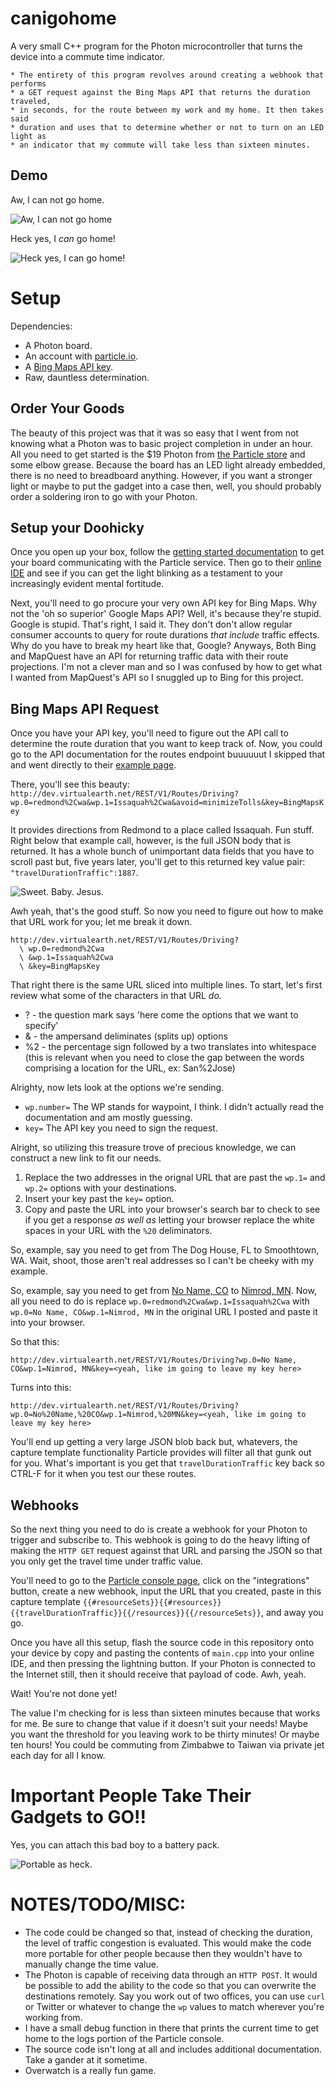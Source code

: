 # canigohome

A very small C++ program for the Photon microcontroller that turns the device into a commute time indicator.

```
* The entirety of this program revolves around creating a webhook that performs
* a GET request against the Bing Maps API that returns the duration traveled,
* in seconds, for the route between my work and my home. It then takes said
* duration and uses that to determine whether or not to turn on an LED light as
* an indicator that my commute will take less than sixteen minutes.
```
## Demo

Aw, I can not go home.

![Aw, I can not go home](https://i.imgur.com/LhgBpcOm.jpg)

Heck yes, I *can* go home!

![Heck yes, I *can* go home!](https://i.imgur.com/n8wxruPm.jpg)

# Setup

Dependencies:

* A Photon board.
* An account with [particle.io](https://particle.io).
* A [Bing Maps API key](https://msdn.microsoft.com/en-us/library/ff428642.aspx).
* Raw, dauntless determination.

## Order Your Goods

The beauty of this project was that it was so easy that I went from not knowing what a Photon was to basic project completion in under an hour. All you need to get started is the $19 Photon from [the Particle store](https://store.particle.io/) and some elbow grease. Because the board has an LED light already embedded, there is no need to breadboard anything. However, if you want a stronger light or maybe to put the gadget into a case then, well, you should probably order a soldering iron to go with your Photon.

## Setup your Doohicky

Once you open up your box, follow the [getting started documentation](https://docs.particle.io/guide/getting-started/start/photon/) to get your board communicating with the Particle service. Then go to their [online IDE](https://build.particle.io/build) and see if you can get the light blinking as a testament to your increasingly evident mental fortitude.

Next, you'll need to go procure your very own API key for Bing Maps. Why not the 'oh so superior' Google Maps API? Well, it's because they're stupid. Google is stupid. That's right, I said it. They don't don't allow regular consumer accounts to query for route durations *that include* traffic effects. Why do you have to break my heart like that, Google? Anyways, Both Bing and MapQuest have an API for returning traffic data with their route projections. I'm not a clever man and so I was confused by how to get what I wanted from MapQuest's API so I snuggled up to Bing for this project.

## Bing Maps API Request

Once you have your API key, you'll need to figure out the API call to determine the route duration that you want to keep track of. Now, you could go to the API documentation for the routes endpoint buuuuuut I skipped that and went directly to their [example page](https://msdn.microsoft.com/en-us/library/gg636957.aspx).

There, you'll see this beauty: `http://dev.virtualearth.net/REST/V1/Routes/Driving?wp.0=redmond%2Cwa&wp.1=Issaquah%2Cwa&avoid=minimizeTolls&key=BingMapsKey`

It provides directions from Redmond to a place called Issaquah. Fun stuff. Right below that example call, however, is the full JSON body that is returned. It has a whole bunch of unimportant data fields that you have to scroll past but, five years later, you'll get to this returned key value pair: `"travelDurationTraffic":1887`.

![Sweet. Baby. Jesus.](https://media.giphy.com/media/i2j51OF1D2t0c/giphy.gif)

Awh yeah, that's the good stuff. So now you need to figure out how to make that URL work for you; let me break it down.

```
http://dev.virtualearth.net/REST/V1/Routes/Driving?
  \ wp.0=redmond%2Cwa
  \ &wp.1=Issaquah%2Cwa
  \ &key=BingMapsKey
```

That right there is the same URL sliced into multiple lines. To start, let's first review what some of the characters in that URL *do.*

* ? - the question mark says 'here come the options that we want to specify'
* & - the ampersand deliminates (splits up) options
* %2 - the percentage sign followed by a two translates into whitespace (this is relevant when you need to close the gap between the words comprising a location for the URL, ex: San%2Jose)

Alrighty, now lets look at the options we're sending.

* `wp.number=` The WP stands for waypoint, I think. I didn't actually read the documentation and am mostly guessing.
* `key=` The API key you need to sign the request.

Alright, so utilizing this treasure trove of precious knowledge, we can construct a new link to fit our needs.

1. Replace the two addresses in the orignal URL that are past the `wp.1=` and `wp.2=` options with your destinations.
2. Insert your key past the `key=` option.
3. Copy and paste the URL into your browser's search bar to check to see if you get a response *as well as* letting your browser replace the white spaces in your URL with the `%20` deliminators.

So, example, say you need to get from The Dog House, FL to Smoothtown, WA. Wait, shoot, those aren't real addresses so I can't be cheeky with my example.

So, example, say you need to get from [No Name, CO](https://en.wikipedia.org/wiki/No_Name,_Colorado) to [Nimrod, MN](https://en.wikipedia.org/wiki/Nimrod,_Minnesota). Now, all you need to do is replace `wp.0=redmond%2Cwa&wp.1=Issaquah%2Cwa` with `wp.0=No Name, CO&wp.1=Nimrod, MN` in the original URL I posted and paste it into your browser.

So that this:

```
http://dev.virtualearth.net/REST/V1/Routes/Driving?wp.0=No Name, CO&wp.1=Nimrod, MN&key=<yeah, like im going to leave my key here>
```

Turns into this:

```http://dev.virtualearth.net/REST/V1/Routes/Driving?wp.0=No%20Name,%20CO&wp.1=Nimrod,%20MN&key=<yeah, like im going to leave my key here>```

You'll end up getting a very large JSON blob back but, whatevers, the capture template functionality Particle provides will filter all that gunk out for you. What's important is you get that `travelDurationTraffic` key back so CTRL-F for it when you test our these routes.

## Webhooks

So the next thing you need to do is create a webhook for your Photon to trigger and subscribe to. This webhook is going to do the heavy lifting of making the `HTTP GET` request against that URL and parsing the JSON so that you only get the travel time under traffic value.

You'll need to go to the [Particle console page](https://console.particle.io/), click on the "integrations" button, create a new webhook, input the URL that you created, paste in this capture template `{{#resourceSets}}{{#resources}}{{travelDurationTraffic}}{{/resources}}{{/resourceSets}}`, and away you go.

Once you have all this setup, flash the source code in this repository onto your device by copy and pasting the contents of `main.cpp` into your online IDE, and then pressing the lightning button. If your Photon is connected to the Internet still, then it should receive that payload of code. Awh, yeah.

Wait! You're not done yet!

The value I'm checking for is less than sixteen minutes because that works for me. Be sure to change that value if it doesn't suit your needs! Maybe you want the threshold for you leaving work to be thirty minutes! Or maybe ten hours! You could be commuting from Zimbabwe to Taiwan via private jet each day for all I know.

# Important People Take Their Gadgets to GO!!

Yes, you can attach this bad boy to a battery pack.

![Portable as heck.](https://i.imgur.com/mNc0QIFm.jpg)

# NOTES/TODO/MISC:

* The code could be changed so that, instead of checking the duration, the level of traffic congestion is evaluated. This would make the code more portable for other people because then they wouldn't have to manually change the time value.
* The Photon is capable of receiving data through an `HTTP POST`. It would be possible to add the ability to the code so that you can overwrite the destinations remotely. Say you work out of two offices, you can use `curl` or Twitter or whatever to change the `wp` values to match wherever you're working from.
* I have a small debug function in there that prints the current time to get home to the logs portion of the Particle console.
* The source code isn't long at all and includes additional documentation. Take a gander at it sometime.
* Overwatch is a really fun game.

